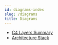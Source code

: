 ```yaml
---
id: diagrams-index
slug: /diagrams
title: Diagrams
---
```

- [C4 Layers Summary](/diagrams/overview/C4_Layers_Summary)
- [Architecture Stack](/diagrams/overview/Architecture_Stack)